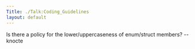 ```yaml
---
Title: ./Talk:Coding_Guidelines
layout: default
---
```


Is there a policy for the lower/uppercaseness of enum/struct members?
--knocte
